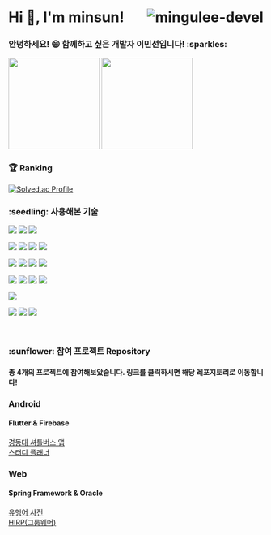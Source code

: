 <!--
**mingulee-devel/mingulee-devel** is a ✨ _special_ ✨ repository because its `README.md` (this file) appears on your GitHub profile.

Here are some ideas to get you started:

- 🔭 I’m currently working on ...
- 🌱 I’m currently learning ...
- 👯 I’m looking to collaborate on ...
- 🤔 I’m looking for help with ...
- 💬 Ask me about ...
- 📫 How to reach me: ...
- 😄 Pronouns: ...
- ⚡ Fun fact: ...
-->

<h1 align="left"> Hi 👋, I'm minsun! 
<img align="right" src="https://hits.seeyoufarm.com/api/count/incr/badge.svg?url=https%3A%2F%2Fgithub.com%2Fmingulee-devel&count_bg=%23B889FF&title_bg=%23555555&icon=&icon_color=%23E7E7E7&title=Profile%20Views&edge_flat=false" alt="mingulee-devel" /> </h1>

<h3 align="left">안녕하세요! 😄 함께하고 싶은 개발자 이민선입니다! :sparkles:</h3> 
<p>
  <img height="180em" src="https://github-readme-stats.vercel.app/api?username=mingulee-devel&show_icons=true&include_all_commits=true&theme=buefy&show=contribs">
  <img height="180em" src="https://github-readme-stats.vercel.app/api/top-langs/?username=mingulee-devel&layout=compact&theme=buefy">
</p>

<!--
-- 깃허브 리드미 stats 1
<div style="float:left;">
  <img src="https://github-readme-streak-stats.herokuapp.com/?user=mingulee-devel&theme=buefy" alt="mingulee-devel" />
</div>
  -->

<!-- 깃허브 리드미 stats 2 -->
<!-- ![mingu's GitHub stats](https://github-readme-stats.vercel.app/api?username=mingulee-devel&show_icons=true&theme=buefy) -->

<h3>🏆 Ranking </h3>

[![Solved.ac Profile](http://mazassumnida.wtf/api/v2/generate_badge?boj=devel_moon17)](https://solved.ac/devel_moon17/)
<br>

<h3>:seedling: 사용해본 기술</h3>
<div>
  <p>
    <!--안드로이드-->
    <img src="https://img.shields.io/badge/android-34A853?style=flat-square&logo=Android&logoColor=white"/>
    <!-- 플러터 -->
    <img src="https://img.shields.io/badge/flutter-02569B?style=flat-square&logo=flutter&logoColor=white"/>
    <!-- firebase-->
    <img src="https://img.shields.io/badge/firebase-DD2C00?style=flat-square&logo=firebase&logoColor=white"/>
  </p>
  <p>
    <!-- 프론트 -->
    <img src="https://img.shields.io/badge/HTML5-E34F26?style=flat-square&logo=HTML5&logoColor=white"/>
    <img src="https://img.shields.io/badge/CSS3-1572B6?style=flat-square&logo=CSS3&logoColor=white"/>
    <img src="https://img.shields.io/badge/JavaScript-F7DF1E?style=flat-square&logo=JavaScript&logoColor=black"/>
    <img src="https://img.shields.io/badge/jQuery-0769AD?style=flat-square&logo=jQuery&logoColor=white"/>
  </p>
  <p>
    <!-- 자바, 스프링 -->
    <img src="https://img.shields.io/badge/Java-007396?style=flat-square&logo=Java&logoColor=white"/> 
    <img src="https://img.shields.io/badge/Spring-6DB33F?style=flat-square&logo=Spring&logoColor=white"/> 
    <img src="https://img.shields.io/badge/Apache Tomcat-F8DC75?style=flat-square&logo=Apache Tomcat&logoColor=black"/>
    <img src="https://img.shields.io/badge/Oracle-F80000?style=flat-square&logo=Oracle&logoColor=white"/> 
  </p>
  <p>
    <!-- 리액트, Springboot -->
    <img src="https://img.shields.io/badge/React-61DAFB?style=flat-square&logo=React&logoColor=white"/>
    <img src="https://img.shields.io/badge/springboot-6DB33F?style=flat-square&logo=SpringBoot&logoColor=white"/>
    <img src="https://img.shields.io/badge/jpa-8A8A8A?style=flat-square&logo=JPA&logoColor=white"/>
    <img src="https://img.shields.io/badge/postgresql-4169E1?style=flat-square&logo=postgresql&logoColor=white"/>
  </p>
  <p>
    <!-- 기타(형상관리) -->
    <img src="https://img.shields.io/badge/Git-F05032?style=flat-square&logo=Git&logoColor=white"/>
  </p>
</div>


<!-- IDE -->
<p>
  <img src="https://img.shields.io/badge/Eclipse IDE-2C2255?style=flat-square&logo=Eclipse IDE&logoColor=white"/> 
  <img src="https://img.shields.io/badge/Visual Studio Code-007ACC?style=flat-square&logo=Visual Studio Code&logoColor=white"/> 
  <img src="https://img.shields.io/badge/IntelliJ IDEA-000000?style=flat-square&logo=intellijidea&logoColor=white"/>
</p>

<!-- 
[기술 스택 뱃지 만들기]
0. https://simpleicons.org/
위 링크 들어가서 원하는 기술 스택 검색

2. 색상 지정
~~/badge/뒤에
"보여줄 기술스택명"-색상코드 복붙으로 수정

3. 기술 아이콘 지정
logo=기술스택명 복붙 또는 직접 적기
-->

<br>
<h3>:sunflower: 참여 프로젝트 Repository</h3>

#### 총 4개의 프로젝트에 참여해보았습니다. 링크를 클릭하시면 해당 레포지토리로 이동합니다!

### Android
#### Flutter & Firebase

[경동대 셔틀버스 앱](https://github.com/mingulee-devel/flutter_kdubus-app)<br>
[스터디 플래너](https://github.com/mingulee-devel/flutter_planner-app)

### Web 
#### Spring Framework & Oracle

[유행어 사전](https://github.com/mingulee-devel/Spring_MEME-Dictionary-final)<br>
[HIRP(그룹웨어)](https://github.com/mingulee-devel/Spring_HIRP)

